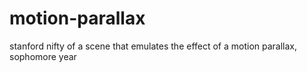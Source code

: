 # motion-parallax
stanford nifty of a scene that emulates the effect of a motion parallax, sophomore year
